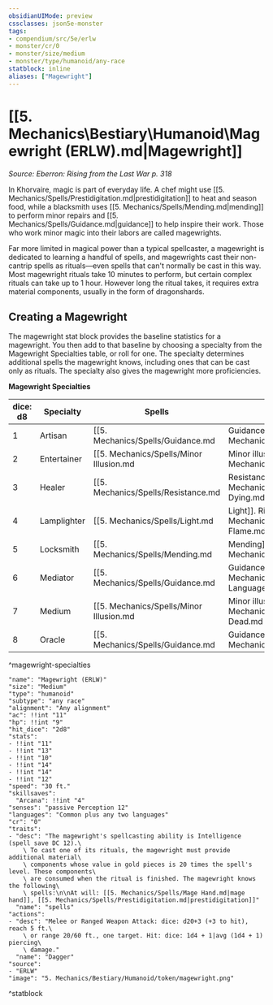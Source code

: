```yaml
---
obsidianUIMode: preview
cssclasses: json5e-monster
tags:
- compendium/src/5e/erlw
- monster/cr/0
- monster/size/medium
- monster/type/humanoid/any-race
statblock: inline
aliases: ["Magewright"]
---
```

# [[5. Mechanics\Bestiary\Humanoid\Magewright (ERLW).md|Magewright]]
*Source: Eberron: Rising from the Last War p. 318*  

In Khorvaire, magic is part of everyday life. A chef might use [[5. Mechanics/Spells/Prestidigitation.md|prestidigitation]] to heat and season food, while a blacksmith uses [[5. Mechanics/Spells/Mending.md|mending]] to perform minor repairs and [[5. Mechanics/Spells/Guidance.md|guidance]] to help inspire their work. Those who work minor magic into their labors are called magewrights.

Far more limited in magical power than a typical spellcaster, a magewright is dedicated to learning a handful of spells, and magewrights cast their non-cantrip spells as rituals—even spells that can't normally be cast in this way. Most magewright rituals take 10 minutes to perform, but certain complex rituals can take up to 1 hour. However long the ritual takes, it requires extra material components, usually in the form of dragonshards.

## Creating a Magewright

The magewright stat block provides the baseline statistics for a magewright. You then add to that baseline by choosing a specialty from the Magewright Specialties table, or roll for one. The specialty determines additional spells the magewright knows, including ones that can be cast only as rituals. The specialty also gives the magewright more proficiencies.

**Magewright Specialties**

| dice: d8 | Specialty | Spells | Proficiencies |
|----------|-----------|--------|---------------|
| 1 | Artisan | [[5. Mechanics/Spells/Guidance.md|Guidance]], [[5. Mechanics/Spells/Mending.md|mending]] | One type of artisan's tools |
| 2 | Entertainer | [[5. Mechanics/Spells/Minor Illusion.md|Minor illusion]], [[5. Mechanics/Spells/Thaumaturgy.md|thaumaturgy]]. Ritual only: [[5. Mechanics/Spells/Disguise Self.md|disguise self]]. | [[/5. Mechanics/Rules/Skills.md#Performance|Performance]] (+3) |
| 3 | Healer | [[5. Mechanics/Spells/Resistance.md|Resistance]], [[5. Mechanics/Spells/Spare The Dying.md|spare the dying]]. Ritual only: [[5. Mechanics/Spells/Detect Poison And Disease.md|detect poison and disease]], [[5. Mechanics/Spells/Lesser Restoration.md|lesser restoration]] (1 hour). | [[/5. Mechanics/Rules/Skills.md#Medicine|Medicine]] (+4), [[5. Mechanics/Items/Herbalism Kit.md|herbalism kit]] |
| 4 | Lamplighter | [[5. Mechanics/Spells/Light.md|Light]]. Ritual only: [[5. Mechanics/Spells/Continual Flame.md|continual flame]] (1 hour). | [[5. Mechanics/Items/Tinkers Tools.md|Tinker's tools]] |
| 5 | Locksmith | [[5. Mechanics/Spells/Mending.md|Mending]]. Ritual only: [[5. Mechanics/Spells/Arcane Lock.md|arcane lock]] (1 hour), [[5. Mechanics/Spells/Knock.md|knock]]. | [[5. Mechanics/Items/Thieves Tools.md|Thieves' tools]], [[5. Mechanics/Items/Tinkers Tools.md|tinker's tools]] |
| 6 | Mediator | [[5. Mechanics/Spells/Guidance.md|Guidance]]. Ritual only: [[5. Mechanics/Spells/Comprehend Languages.md|comprehend languages]], [[5. Mechanics/Spells/Zone Of Truth.md|zone of truth]]. | [[/5. Mechanics/Rules/Skills.md#Insight|Insight]] (+4), [[/5. Mechanics/Rules/Skills.md#Persuasion|Persuasion]] (+3) |
| 7 | Medium | [[5. Mechanics/Spells/Minor Illusion.md|Minor illusion]]. Ritual only: [[5. Mechanics/Spells/Speak With Dead.md|speak with dead]]. | [[/5. Mechanics/Rules/Skills.md#Deception|Deception]] (+3), [[/5. Mechanics/Rules/Skills.md#Religion|Religion]] (+4) |
| 8 | Oracle | [[5. Mechanics/Spells/Guidance.md|Guidance]]. Ritual only: [[5. Mechanics/Spells/Augury.md|augury]], [[5. Mechanics/Spells/Divination.md|divination]] (1 hour). | [[/5. Mechanics/Rules/Skills.md#History|History]] (+4), [[/5. Mechanics/Rules/Skills.md#Religion|Religion]] (+4) |
^magewright-specialties

```statblock
"name": "Magewright (ERLW)"
"size": "Medium"
"type": "humanoid"
"subtype": "any race"
"alignment": "Any alignment"
"ac": !!int "11"
"hp": !!int "9"
"hit_dice": "2d8"
"stats":
- !!int "11"
- !!int "13"
- !!int "10"
- !!int "14"
- !!int "14"
- !!int "12"
"speed": "30 ft."
"skillsaves":
  "Arcana": !!int "4"
"senses": "passive Perception 12"
"languages": "Common plus any two languages"
"cr": "0"
"traits":
- "desc": "The magewright's spellcasting ability is Intelligence (spell save DC 12).\
    \ To cast one of its rituals, the magewright must provide additional material\
    \ components whose value in gold pieces is 20 times the spell's level. These components\
    \ are consumed when the ritual is finished. The magewright knows the following\
    \ spells:\n\nAt will: [[5. Mechanics/Spells/Mage Hand.md|mage hand]], [[5. Mechanics/Spells/Prestidigitation.md|prestidigitation]]"
  "name": "spells"
"actions":
- "desc": "Melee or Ranged Weapon Attack: dice: d20+3 (+3 to hit), reach 5 ft.\
    \ or range 20/60 ft., one target. Hit: dice: 1d4 + 1|avg (1d4 + 1) piercing\
    \ damage."
  "name": "Dagger"
"source":
- "ERLW"
"image": "5. Mechanics/Bestiary/Humanoid/token/magewright.png"
```
^statblock